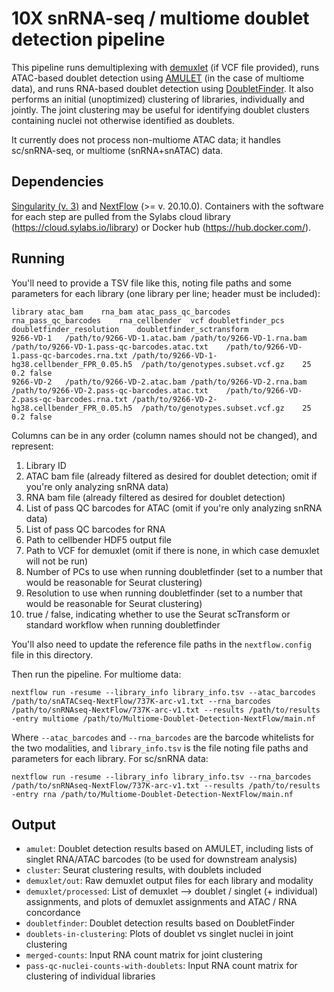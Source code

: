 # 10X snRNA-seq / multiome doublet detection pipeline

This pipeline runs demultiplexing with [demuxlet](https://github.com/statgen/popscle) (if VCF file provided), runs ATAC-based doublet detection using [AMULET](https://github.com/UcarLab/AMULET) (in the case of multiome data), and runs RNA-based doublet detection using [DoubletFinder](https://github.com/chris-mcginnis-ucsf/DoubletFinder). It also performs an initial (unoptimized) clustering of libraries, individually and jointly. The joint clustering may be useful for identifying doublet clusters containing nuclei not otherwise identified as doublets.

It currently does not process non-multiome ATAC data; it handles sc/snRNA-seq, or multiome (snRNA+snATAC) data.

## Dependencies
[Singularity (v. 3)](https://docs.sylabs.io/guides/3.0/user-guide/) and [NextFlow](https://www.nextflow.io/) (>= v. 20.10.0). Containers with the software for each step are pulled from the Sylabs cloud library (https://cloud.sylabs.io/library) or Docker hub (https://hub.docker.com/).

## Running

You'll need to provide a TSV file like this, noting file paths and some parameters for each library (one library per line; header must be included):

```
library	atac_bam	rna_bam	atac_pass_qc_barcodes	rna_pass_qc_barcodes	rna_cellbender	vcf	doubletfinder_pcs	doubletfinder_resolution	doubletfinder_sctransform
9266-VD-1	/path/to/9266-VD-1.atac.bam	/path/to/9266-VD-1.rna.bam	/path/to/9266-VD-1.pass-qc-barcodes.atac.txt	/path/to/9266-VD-1.pass-qc-barcodes.rna.txt	/path/to/9266-VD-1-hg38.cellbender_FPR_0.05.h5	/path/to/genotypes.subset.vcf.gz	25	0.2	false
9266-VD-2	/path/to/9266-VD-2.atac.bam	/path/to/9266-VD-2.rna.bam	/path/to/9266-VD-2.pass-qc-barcodes.atac.txt	/path/to/9266-VD-2.pass-qc-barcodes.rna.txt	/path/to/9266-VD-2-hg38.cellbender_FPR_0.05.h5	/path/to/genotypes.subset.vcf.gz	25	0.2	false
```

Columns can be in any order (column names should not be changed), and represent:
1. Library ID
2. ATAC bam file (already filtered as desired for doublet detection; omit if you're only analyzing snRNA data)
3. RNA bam file (already filtered as desired for doublet detection)
4. List of pass QC barcodes for ATAC (omit if you're only analyzing snRNA data)
5. List of pass QC barcodes for RNA
6. Path to cellbender HDF5 output file
7. Path to VCF for demuxlet (omit if there is none, in which case demuxlet will not be run)
8. Number of PCs to use when running doubletfinder (set to a number that would be reasonable for Seurat clustering)
9. Resolution to use when running doubletfinder (set to a number that would be reasonable for Seurat clustering)
10. true / false, indicating whether to use the Seurat scTransform or standard workflow when running doubletfinder

You'll also need to update the reference file paths in the `nextflow.config` file in this directory.

Then run the pipeline. For multiome data:

```bin
nextflow run -resume --library_info library_info.tsv --atac_barcodes /path/to/snATACseq-NextFlow/737K-arc-v1.txt --rna_barcodes /path/to/snRNAseq-NextFlow/737K-arc-v1.txt --results /path/to/results -entry multiome /path/to/Multiome-Doublet-Detection-NextFlow/main.nf
```

Where `--atac_barcodes` and `--rna_barcodes` are the barcode whitelists for the two modalities, and `library_info.tsv` is the file noting file paths and parameters for each library. For sc/snRNA data:

```bin
nextflow run -resume --library_info library_info.tsv --rna_barcodes /path/to/snRNAseq-NextFlow/737K-arc-v1.txt --results /path/to/results -entry rna /path/to/Multiome-Doublet-Detection-NextFlow/main.nf
```


## Output
* `amulet`: Doublet detection results based on AMULET, including lists of singlet RNA/ATAC barcodes (to be used for downstream analysis)
* `cluster`: Seurat clustering results, with doublets included
* `demuxlet/out`: Raw demuxlet output files for each library and modality
* `demuxlet/processed`: List of demuxlet --> doublet / singlet (+ individual) assignments, and plots of demuxlet assignments and ATAC / RNA concordance
* `doubletfinder`: Doublet detection results based on DoubletFinder
* `doublets-in-clustering`: Plots of doublet vs singlet nuclei in joint clustering
* `merged-counts`: Input RNA count matrix for joint clustering
* `pass-qc-nuclei-counts-with-doublets`: Input RNA count matrix for clustering of individual libraries